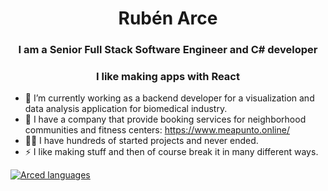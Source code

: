 
<h1 align="center"> Rubén Arce </h1>
<h3 align="center">I am a Senior Full Stack Software Engineer and C# developer</h3>
<h3 align="center">I like making apps with React</h3>

- 🔭 I’m currently working as a backend developer for a visualization and data analysis application for biomedical industry.
- 🌱 I have a company that provide booking services for neighborhood communities and fitness centers: https://www.meapunto.online/
- 👨‍💻 I have hundreds of started projects and never ended.
- ⚡ I like making stuff and then of course break it in many different ways.

[![Arced languages](https://github-readme-stats.vercel.app/api/top-langs/?username=rarced&layout=compact&theme=dark)](https://github.com/rarced/github-readme-stats)



<!--
**RarceD/RarceD** is a ✨ _special_ ✨ repository because its `README.md` (this file) appears on your GitHub profile.

Here are some ideas to get you started:

- 🔭 I’m currently working on ...
- 🌱 I’m currently learning ...
- 👯 I’m looking to collaborate on ...
- 🤔 I’m looking for help with ...
- 💬 Ask me about ...
- 📫 How to reach me: ...
- 😄 Pronouns: ...
- ⚡ Fun fact: ...
-->

